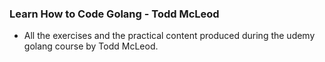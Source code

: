 ### Learn How to Code Golang - Todd McLeod ###
- All the exercises and the practical content produced during the udemy golang course by Todd McLeod.
